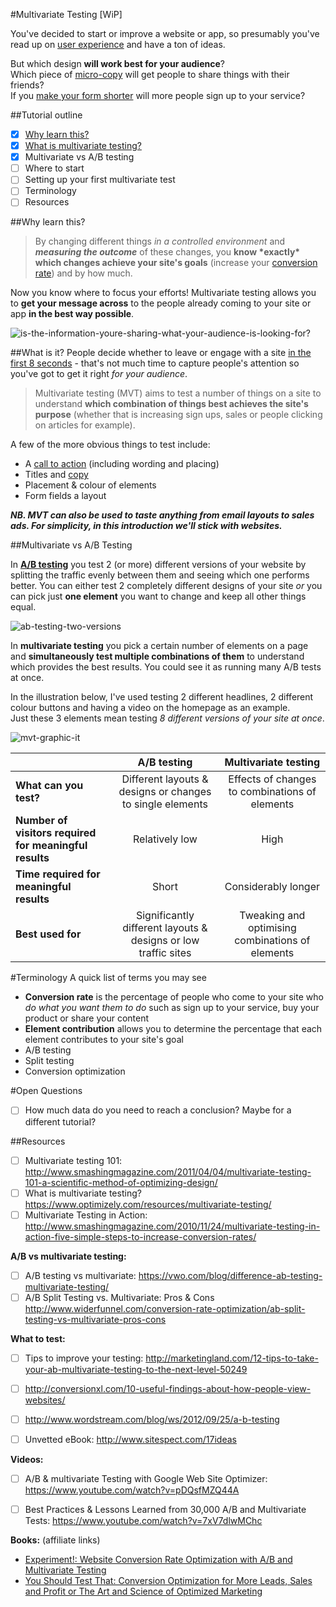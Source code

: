 #Multivariate Testing [WiP]

You've decided to start or improve a website or app, so presumably you've read up on [user experience](http://www.smashingmagazine.com/2014/01/27/pragmatic-ux-techniques-for-smarter-websites/) and have a ton of ideas.    

But which design **will work best for your audience**?    
Which piece of [micro-copy](https://econsultancy.com/blog/64951-six-brilliant-bits-of-micro-copy-you-can-implement-today/) will get people to share things with their friends?    
If you [make your form shorter](http://blog.crazyegg.com/2014/08/11/form-conversion-facts/) will more people sign up to your service?


##Tutorial outline
* [x] [Why learn this?](#why-learn-this)
* [x] [What is multivariate testing?](#what-is-it)
* [x] Multivariate vs A/B testing
* [ ] Where to start
* [ ] Setting up your first multivariate test
* [ ] Terminology
* [ ] Resources

##Why learn this? 
>By changing different things _in a controlled environment_ and **_measuring the outcome_** of these changes, you **know \*exactly\* which changes achieve your site's goals** (increase your [conversion rate](#terminology)) and by how much.

Now you know where to focus your efforts! Multivariate testing allows you to **get your message across** to the people already coming to your site or app **in the best way possible**.

![is-the-information-youre-sharing-what-your-audience-is-looking-for?](http://imgs.xkcd.com/comics/university_website.png) 

##What is it?
People decide whether to leave or engage with a site [in the first 8 seconds](https://blog.kissmetrics.com/what-converting-websites-do/) - that's not much time to capture people's attention so you've got to get it right _for your audience_.

>Multivariate testing (MVT) aims to test a number of things on a site to understand **which combination of things best achieves the site's purpose** (whether that is increasing sign ups, sales or people clicking on articles for example).

A few of the more obvious things to test include:
* A [call to action](http://en.wikipedia.org/wiki/Call_to_action_%28marketing%29) (including wording and placing)
* Titles and [copy](http://untamedwriting.com/the-difference-between-web-copy-and-web-content-and-why-your-site-needs-both/)
* Placement & colour of elements
* Form fields a layout

**_NB. MVT can also be used to taste anything from email layouts to sales ads. For simplicity, in this introduction we'll stick with websites._**

##Multivariate vs A/B Testing

In [**A/B testing**](http://www.widerfunnel.com/solutions/website-testing/ab-split-testing) you test 2 (or more) different versions of your website by splitting the traffic evenly between them and seeing which one performs better. You can either test 2 completely different designs of your site _or_ you can pick just **one element** you want to change and keep all other things equal.

![ab-testing-two-versions](https://cloud.githubusercontent.com/assets/4185328/7446931/a4cfa1c2-f1e0-11e4-9117-c897a8ebaa3b.jpg)

In **multivariate testing** you pick a certain number of elements on a page and **simultaneously test multiple combinations of them** to understand which provides the best results. You could see it as running many A/B tests at once.

In the illustration below, I've used testing 2 different headlines, 2 different colour buttons and having a video on the homepage as an example.    
Just these 3 elements mean testing _8 different versions of your site at once_.

![mvt-graphic-it](https://cloud.githubusercontent.com/assets/4185328/7446084/0846e944-f1c4-11e4-94a2-28bb5379faba.jpg)

|       | A/B testing   | Multivariate testing |
| ------------- |:-------------:| :-----: |
| **What can you test?**     | Different layouts & designs or changes to single elements | Effects of changes to combinations of elements |
| **Number of visitors required for meaningful results**    | Relatively low      |   High |
| **Time required for meaningful results** | Short      |    Considerably longer |
| **Best used for**  | Significantly different layouts & designs or low traffic sites | Tweaking and optimising combinations of elements |

#Terminology
A quick list of terms you may see 
* **Conversion rate** is the percentage of people who come to your site who _do what you want them to do_ such as sign up to your service, buy your product or share your content
* **Element contribution** allows you to determine the percentage that each element contributes to your site's goal
* A/B testing
* Split testing
* Conversion optimization

#Open Questions
* [ ] How much data do you need to reach a conclusion? Maybe for a different tutorial?

##Resources
* [ ] Multivariate testing 101: http://www.smashingmagazine.com/2011/04/04/multivariate-testing-101-a-scientific-method-of-optimizing-design/
* [ ] What is multivariate testing? https://www.optimizely.com/resources/multivariate-testing/
* [ ] Multivariate Testing in Action: http://www.smashingmagazine.com/2010/11/24/multivariate-testing-in-action-five-simple-steps-to-increase-conversion-rates/

**A/B vs multivariate testing:**
* [ ] A/B testing vs multivariate: https://vwo.com/blog/difference-ab-testing-multivariate-testing/
* [ ] A/B Split Testing vs. Multivariate: Pros & Cons http://www.widerfunnel.com/conversion-rate-optimization/ab-split-testing-vs-multivariate-pros-cons

**What to test:**
* [ ] Tips to improve your testing: http://marketingland.com/12-tips-to-take-your-ab-multivariate-testing-to-the-next-level-50249
* [ ] http://conversionxl.com/10-useful-findings-about-how-people-view-websites/
* [ ] http://www.wordstream.com/blog/ws/2012/09/25/a-b-testing
* [ ] Unvetted eBook: http://www.sitespect.com/17ideas


**Videos:**
* [ ] A/B & multivariate Testing with Google Web Site Optimizer: https://www.youtube.com/watch?v=pDQsfMZQ44A
* [ ] Best Practices & Lessons Learned from 30,000 A/B and Multivariate Tests: https://www.youtube.com/watch?v=7xV7dlwMChc


**Books:** (affiliate links)
* [Experiment!: Website Conversion Rate Optimization with A/B and Multivariate Testing](http://amzn.to/1EIeB8t)
* [You Should Test That: Conversion Optimization for More Leads, Sales and Profit or The Art and Science of Optimized Marketing](http://amzn.to/1Q6C7zZ)

